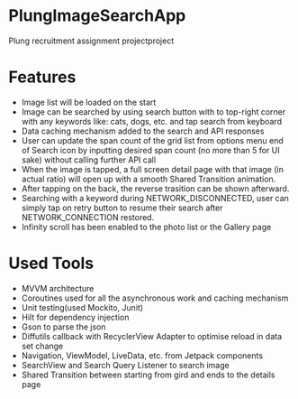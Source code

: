 # PlungImageSearchApp
Plung recruitment assignment projectproject

# Features
- Image list will be loaded on the start
- Image can be searched by using search button with to top-right corner with any keywords like: cats, dogs, etc. and tap search from keyboard
- Data caching mechanism added to the search and API responses
- User can update the span count of the grid list from options menu end of Search icon by inputting desired span count (no more than 5 for UI sake)
without calling further API call
- When the image is tapped, a full screen detail page with that image (in actual ratio) will open up with a smooth Shared Transition animation.
- After tapping on the back, the reverse trasition can be shown afterward.
- Searching with a keyword during NETWORK_DISCONNECTED, user can simply tap on retry button to resume their search after NETWORK_CONNECTION restored.
- Infinity scroll has been enabled to the photo list or the Gallery page

# Used Tools
- MVVM architecture
- Coroutines used for all the asynchronous work and caching mechanism
- Unit testing(used Mockito, Junit)
- Hilt for dependency injection
- Gson to parse the json
- Diffutils callback with RecyclerView Adapter to optimise reload in data set change
- Navigation, ViewModel, LiveData, etc. from Jetpack components
- SearchView and Search Query Listener to search image
- Shared Transition between starting from gird and ends to the details page
